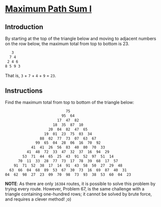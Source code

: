# [Maximum Path Sum I](https://projecteuler.net/problem=18)

## Introduction

By starting at the top of the triangle below and moving to adjacent numbers on the row below, the maximum total from top to bottom is 23.

``` txt
   3
  7 4
 2 4 6
8 5 9 3
```

That is, `3` + `7` + `4` + `9` = `23`.

## Instructions

Find the maximum total from top to bottom of the triangle below:

``` txt
                            75
                          95  64
                        17  47  82
                      18  35  87  10
                    20  04  82  47  65
                  19  01  23  75  03  34
                88  02  77  73  07  63  67
              99  65  04  28  06  16  70  92
            41  41  26  56  83  40  80  70  33
          41  48  72  33  47  32  37  16  94  29
        53  71  44  65  25  43  91  52  97  51  14
      70  11  33  28  77  73  17  78  39  68  17  57
    91  71  52  38  17  14  91  43  58  50  27  29  48
  63  66  04  68  89  53  67  30  73  16  69  87  40  31
04  62  98  27  23  09  70  98  73  93  38  53  60  04  23
```

**NOTE**: As there are only `16384` routes, it is possible to solve this problem by trying every route. However, Problem 67, is the same challenge with a triangle containing one-hundred rows; it cannot be solved by brute force, and requires a clever method! ;o)
